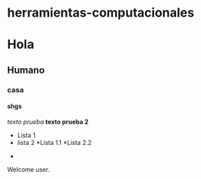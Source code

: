# herramientas-computacionales
# Hola
## Humano
### casa
#### shgs
*texto prueba*
**texto prueba 2**
* Lista 1
* lista 2
  *Lista 1.1
  *Lista 2.2
  


-

Welcome user.
